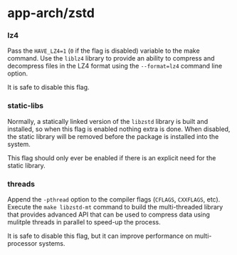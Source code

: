# app-arch/zstd

### lz4
Pass the `HAVE_LZ4=1` (`0` if the flag is disabled) variable to the make command. Use the `liblz4` library to provide an ability to compress and decompress files in the LZ4 format using the `--format=lz4` command line option.

It is safe to disable this flag.

### static-libs
Normally, a statically linked version of the `libzstd` library is built and installed, so when this flag is enabled nothing extra is done. When disabled, the static library will be removed before the package is installed into the system.

This flag should only ever be enabled if there is an explicit need for the static library.

### threads
Append the `-pthread` option to the compiler flags (`CFLAGS`, `CXXFLAGS`, etc). Execute the `make libzstd-mt` command to build the multi-threaded library that provides advanced API that can be used to compress data using mulitple threads in parallel to speed-up the process.

It is safe to disable this flag, but it can improve performance on multi-processor systems.
